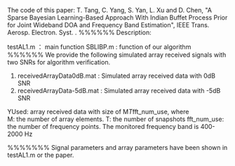 The code of this paper:
T. Tang, C. Yang, S. Yan, L. Xu and D. Chen, "A Sparse Bayesian Learning-Based Approach With Indian Buffet Process Prior for Joint Wideband DOA and Frequency Band Estimation", IEEE Trans. Aerosp. Electron. Syst. .
%%%%%%
Description:

testAL1.m ： 		main function
SBLIBP.m :      function of our algorithm
%%%%%%
We provide the following simulated array received signals with two SNRs for algorithm verification.
1. receivedArrayData0dB.mat :  	Simulated array received data with 0dB SNR
2. receivedArrayData-5dB.mat : Simulated array received data with -5dB SNR

YUsed: array received data with size of  M*T*fft_num_use, 
where  
                          M: the number of array elements.
                          T:  the number of snapshots
                          fft_num_use:  the number of frequency points. The monitored frequency band is 400-2000 Hz                 

%%%%%%%
Signal parameters and array parameters have been shown in testAL1.m or the paper.  
